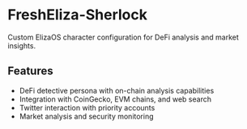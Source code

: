 # FreshEliza-Sherlock

Custom ElizaOS character configuration for DeFi analysis and market insights.

## Features

- DeFi detective persona with on-chain analysis capabilities
- Integration with CoinGecko, EVM chains, and web search
- Twitter interaction with priority accounts
- Market analysis and security monitoring
